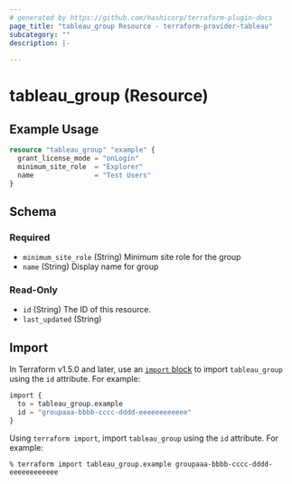```yaml
---
# generated by https://github.com/hashicorp/terraform-plugin-docs
page_title: "tableau_group Resource - terraform-provider-tableau"
subcategory: ""
description: |-
  
---
```


# tableau_group (Resource)



## Example Usage

```terraform
resource "tableau_group" "example" {
  grant_license_mode = "onLogin"
  minimum_site_role  = "Explorer"
  name               = "Test Users"
}
```

<!-- schema generated by tfplugindocs -->
## Schema

### Required

- `minimum_site_role` (String) Minimum site role for the group
- `name` (String) Display name for group

### Read-Only

- `id` (String) The ID of this resource.
- `last_updated` (String)

## Import

In Terraform v1.5.0 and later, use an [`import` block](https://developer.hashicorp.com/terraform/language/import) to import `tableau_group` using the `id` attribute. For example:
```terraform
import {
  to = tableau_group.example
  id = "groupaaa-bbbb-cccc-dddd-eeeeeeeeeeee"
}
```

Using `terraform import`, import `tableau_group` using the `id` attribute. For example:
```shell
% terraform import tableau_group.example groupaaa-bbbb-cccc-dddd-eeeeeeeeeeee
```